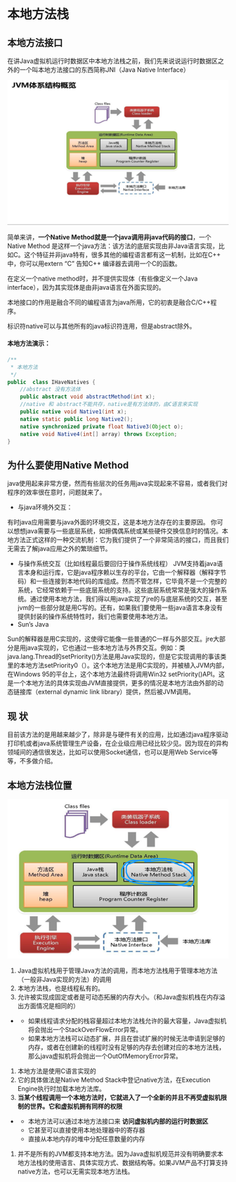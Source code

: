 # 本地方法栈

## 本地方法接口

在讲Java虚拟机运行时数据区中本地方法栈之前，我们先来说说运行时数据区之外的一个叫本地方法接口的东西简称JNI（Java Native Interface）

![image.png](_images/1599222360177-3ad3c7bb-3c16-470e-a635-2c48e6d86f37.png)

 

简单来讲，**一个Native Method就是一个java调用非java代码的接口**，一个Native Method 是这样一个java方法：该方法的底层实现由非Java语言实现，比如C。这个特征并非java特有，很多其他的编程语言都有这一机制，比如在C++ 中，你可以用extern “C” 告知C++ 编译器去调用一个C的函数。

在定义一个native method时，并不提供实现体（有些像定义一个Java interface），因为其实现体是由非java语言在外面实现的。

本地接口的作用是融合不同的编程语言为java所用，它的初衷是融合C/C++程序。

标识符native可以与其他所有的java标识符连用，但是abstract除外。

#### 本地方法演示：

```java
/**
 * 本地方法
 */
public  class IHaveNatives {
    //abstract 没有方法体
    public abstract void abstractMethod(int x);
    //native 和 abstract不能共存，native是有方法体的，由C语言来实现
    public native void Native1(int x);
    native static public long Native2();
    native synchronized private float Native3(Object o);
    native void Native4(int[] array) throws Exception;
}
```



## 为什么要使用Native Method

java使用起来非常方便，然而有些层次的任务用java实现起来不容易，或者我们对程序的效率很在意时，问题就来了。

-   与java环境外交互：

有时java应用需要与java外面的环境交互，这是本地方法存在的主要原因。      你可以想想java需要与一些底层系统，如擦偶偶系统或某些硬件交换信息时的情况。本地方法正式这样的一种交流机制：它为我们提供了一个非常简洁的接口，而且我们无需去了解java应用之外的繁琐细节。

-   与操作系统交互（比如线程最后要回归于操作系统线程）
              JVM支持着java语言本身和运行库，它是java程序赖以生存的平台，它由一个解释器（解释字节码）和一些连接到本地代码的库组成。然而不管怎样，它毕竟不是一个完整的系统，它经常依赖于一些底层系统的支持。这些底层系统常常是强大的操作系统。通过使用本地方法，我们得以用java实现了jre的与底层系统的交互，甚至jvm的一些部分就是用C写的。还有，如果我们要使用一些java语言本身没有提供封装的操作系统特性时，我们也需要使用本地方法。
-   Sun’s Java

Sun的解释器是用C实现的，这使得它能像一些普通的C一样与外部交互。jre大部分是用java实现的，它也通过一些本地方法与外界交互。例如：类java.lang.Thread的setPriority()方法是用Java实现的，但是它实现调用的事该类里的本地方法setPriority0（）。这个本地方法是用C实现的，并被植入JVM内部，在Windows      95的平台上，这个本地方法最终将调用Win32 setPriority()API。这是一个本地方法的具体实现由JVM直接提供，更多的情况是本地方法由外部的动态链接库（external      dynamic link library）提供，然后被JVM调用。

 

## 现 状

目前该方法的是用越来越少了，除非是与硬件有关的应用，比如通过java程序驱动打印机或者java系统管理生产设备，在企业级应用已经比较少见。因为现在的异构领域间的通信很发达，比如可以使用Socket通信，也可以是用Web Service等等，不多做介绍。



## 本地方法栈位置

![image.png](_images/1599222359948-606e108a-23b6-4cf5-b06f-385ff91f4272.png)

1.  Java虚拟机栈用于管理Java方法的调用，而本地方法栈用于管理本地方法（一般非Java实现的方法）的调用
2.  本地方法栈，也是线程私有的。
3.  允许被实现成固定或者是可动态拓展的内存大小。（和Java虚拟机栈在内存溢出方面情况是相同的）

-   -   如果线程请求分配的栈容量超过本地方法栈允许的最大容量，Java虚拟机将会抛出一个StackOverFlowError异常。
    -   如果本地方法栈可以动态扩展，并且在尝试扩展的时候无法申请到足够的内存，或者在创建新的线程时没有足够的内存去创建对应的本地方法栈，那么java虚拟机将会抛出一个OutOfMemoryError异常。

1.  本地方法是使用C语言实现的
2.  它的具体做法是Native Method Stack中登记native方法，在Execution Engine执行时加载本地方法库。
3.  **当某个线程调用一个本地方法时，它就进入了一个全新的并且不再受虚拟机限制的世界。它和虚拟机拥有同样的权限**

-   -   本地方法可以通过本地方法接口来 **访问虚拟机内部的运行时数据区**
    -   它甚至可以直接使用本地处理器中的寄存器
    -   直接从本地内存的堆中分配任意数量的内存

1.  并不是所有的JVM都支持本地方法。因为Java虚拟机规范并没有明确要求本地方法栈的使用语言、具体实现方式、数据结构等。如果JVM产品不打算支持native方法，也可以无需实现本地方法栈。

 